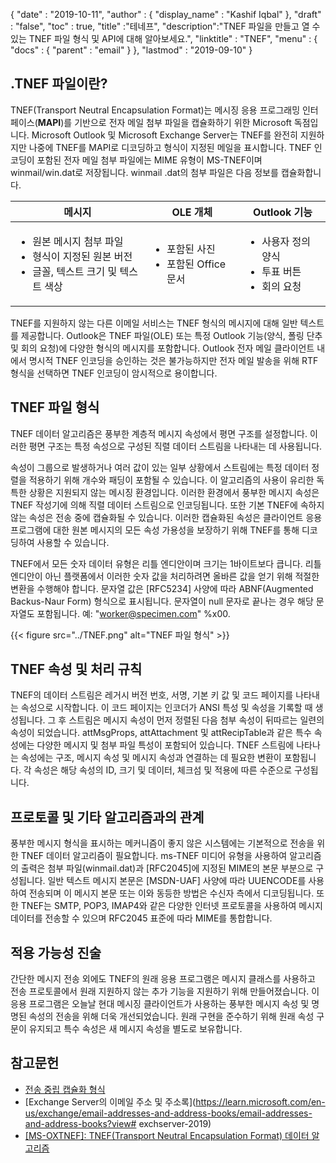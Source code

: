 {
  "date" : "2019-10-11",
  "author" : {
    "display_name" : "Kashif Iqbal"
},
  "draft" : "false",
  "toc" : true,
  "title" :"테네프",
  "description":"TNEF 파일을 만들고 열 수 있는 TNEF 파일 형식 및 API에 대해 알아보세요.",
  "linktitle" : "TNEF",
  "menu" : {
    "docs" : {
      "parent" : "email"
}
},
  "lastmod" : "2019-09-10"
}

## .TNEF 파일이란?

TNEF(Transport Neutral Encapsulation Format)는 메시징 응용 프로그래밍 인터페이스(**MAPI**)를 기반으로 전자 메일 첨부 파일을 캡슐화하기 위한 Microsoft 독점입니다. Microsoft Outlook 및 Microsoft Exchange Server는 TNEF를 완전히 지원하지만 나중에 TNEF를 MAPI로 디코딩하고 형식이 지정된 메일을 표시합니다. TNEF 인코딩이 포함된 전자 메일 첨부 파일에는 MIME 유형이 MS-TNEF이며 winmail/win.dat로 저장됩니다. winmail .dat의 첨부 파일은 다음 정보를 캡슐화합니다.


|메시지|OLE 개체|Outlook 기능
---|---|---|
|<ul><li> 원본 메시지 첨부 파일</li><li> 형식이 지정된 원본 버전</li><li> 글꼴, 텍스트 크기 및 텍스트 색상</li></ul> |<ul><li> 포함된 사진</li><li> 포함된 Office 문서</li></ul> |<ul><li> 사용자 정의 양식</li><li> 투표 버튼</li><li> 회의 요청</li></ul>


TNEF를 지원하지 않는 다른 이메일 서비스는 TNEF 형식의 메시지에 대해 일반 텍스트를 제공합니다. Outlook은 TNEF 파일(OLE) 또는 특정 Outlook 기능(양식, 폴링 단추 및 회의 요청)에 다양한 형식의 메시지를 포함합니다. Outlook 전자 메일 클라이언트 내에서 명시적 TNEF 인코딩을 승인하는 것은 불가능하지만 전자 메일 발송을 위해 RTF 형식을 선택하면 TNEF 인코딩이 암시적으로 용이합니다.

## TNEF 파일 형식

TNEF 데이터 알고리즘은 풍부한 계층적 메시지 속성에서 평면 구조를 설정합니다. 이러한 평면 구조는 특정 속성으로 구성된 직렬 데이터 스트림을 나타내는 데 사용됩니다.

속성이 그룹으로 발생하거나 여러 값이 있는 일부 상황에서 스트림에는 특정 데이터 정렬을 적용하기 위해 개수와 패딩이 포함될 수 있습니다. 이 알고리즘의 사용이 유리한 독특한 상황은 지원되지 않는 메시징 환경입니다. 이러한 환경에서 풍부한 메시지 속성은 TNEF 작성기에 의해 직렬 데이터 스트림으로 인코딩됩니다. 또한 기본 TNEF에 속하지 않는 속성은 전송 중에 캡슐화될 수 있습니다. 이러한 캡슐화된 속성은 클라이언트 응용 프로그램에 대한 원본 메시지의 모든 속성 가용성을 보장하기 위해 TNEF를 통해 디코딩하여 사용할 수 있습니다.

TNEF에서 모든 숫자 데이터 유형은 리틀 엔디안이며 크기는 1바이트보다 큽니다. 리틀 엔디안이 아닌 플랫폼에서 이러한 숫자 값을 처리하려면 올바른 값을 얻기 위해 적절한 변환을 수행해야 합니다. 문자열 값은 [RFC5234] 사양에 따라 ABNF(Augmented Backus-Naur Form) 형식으로 표시됩니다. 문자열이 null 문자로 끝나는 경우 해당 문자열도 포함됩니다. 예: "worker@specimen.com" %x00.

{{< figure src="../TNEF.png" alt="TNEF 파일 형식" >}}

## TNEF 속성 및 처리 규칙 ##

TNEF의 데이터 스트림은 레거시 버전 번호, 서명, 기본 키 값 및 코드 페이지를 나타내는 속성으로 시작합니다. 이 코드 페이지는 인코더가 ANSI 특성 및 속성을 기록할 때 생성됩니다. 그 후 스트림은 메시지 속성이 먼저 정렬된 다음 첨부 속성이 뒤따르는 일련의 속성이 되었습니다. attMsgProps, attAttachment 및 attRecipTable과 같은 특수 속성에는 다양한 메시지 및 첨부 파일 특성이 포함되어 있습니다. TNEF 스트림에 나타나는 속성에는 구조, 메시지 속성 및 메시지 속성과 연결하는 데 필요한 변환이 포함됩니다. 각 속성은 해당 속성의 ID, 크기 및 데이터, 체크섬 및 적용에 따른 수준으로 구성됩니다.

## 프로토콜 및 기타 알고리즘과의 관계 ##

풍부한 메시지 형식을 표시하는 메커니즘이 좋지 않은 시스템에는 기본적으로 전송을 위한 TNEF 데이터 알고리즘이 필요합니다. ms-TNEF 미디어 유형을 사용하여 알고리즘의 출력은 첨부 파일(winmail.dat)과 [RFC2045]에 지정된 MIME의 본문 부분으로 구성됩니다. 일반 텍스트 메시지 본문은 [MSDN-UAF] 사양에 따라 UUENCODE를 사용하여 전송되며 이 메시지 본문 또는 이와 동등한 방법은 수신자 측에서 디코딩됩니다. 또한 TNEF는 SMTP, POP3, IMAP4와 같은 다양한 인터넷 프로토콜을 사용하여 메시지 데이터를 전송할 수 있으며 RFC2045 표준에 따라 MIME를 통합합니다.

## 적용 가능성 진술 ##

간단한 메시지 전송 외에도 TNEF의 원래 응용 프로그램은 메시지 클래스를 사용하고 전송 프로토콜에서 원래 지원하지 않는 추가 기능을 지원하기 위해 만들어졌습니다. 이 응용 프로그램은 오늘날 현대 메시징 클라이언트가 사용하는 풍부한 메시지 속성 및 명명된 속성의 전송을 위해 더욱 개선되었습니다. 원래 구현을 준수하기 위해 원래 속성 구문이 유지되고 특수 속성은 새 메시지 속성을 별도로 보유합니다.

## 참고문헌

* [전송 중립 캡슐화 형식](https://en.wikipedia.org/wiki/Transport_Neutral_Encapsulation_Format)
* [Exchange Server의 이메일 주소 및 주소록](https://learn.microsoft.com/en-us/exchange/email-addresses-and-address-books/email-addresses-and-address-books?view# exchserver-2019)
* [[MS-OXTNEF]: TNEF(Transport Neutral Encapsulation Format) 데이터 알고리즘](https://msdn.microsoft.com/en-us/library/cc425498(v#exchg.80).aspx)

